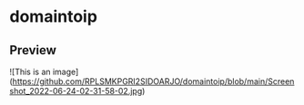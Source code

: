 # domaintoip

## Preview
![This is an image]
(https://github.com/RPLSMKPGRI2SIDOARJO/domaintoip/blob/main/Screenshot_2022-06-24-02-31-58-02.jpg)
